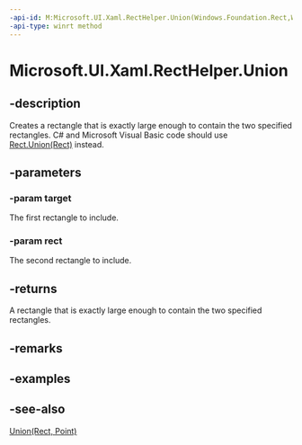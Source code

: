 ```yaml
---
-api-id: M:Microsoft.UI.Xaml.RectHelper.Union(Windows.Foundation.Rect,Windows.Foundation.Rect)
-api-type: winrt method
---
```


<!-- Method syntax
public Windows.Foundation.Rect Union(Windows.Foundation.Rect target, Windows.Foundation.Rect rect)
-->

# Microsoft.UI.Xaml.RectHelper.Union

## -description

Creates a rectangle that is exactly large enough to contain the two specified rectangles. C# and Microsoft Visual Basic code should use [Rect.Union(Rect)](/dotnet/api/windows.foundation.rect.union#Windows_Foundation_Rect_Union_Windows_Foundation_Rect_) instead.

## -parameters

### -param target

The first rectangle to include.

### -param rect

The second rectangle to include.

## -returns

A rectangle that is exactly large enough to contain the two specified rectangles.

## -remarks

## -examples

## -see-also

[Union(Rect, Point)](recthelper_union_305961467.md)
